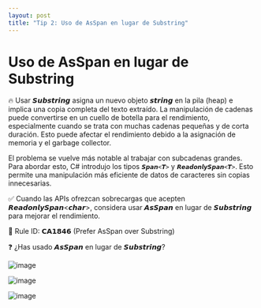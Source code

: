 ```yaml
---
layout: post
title: "Tip 2: Uso de AsSpan en lugar de Substring"
---
```


# Uso de AsSpan en lugar de Substring

🔥 Usar 𝙎𝙪𝙗𝙨𝙩𝙧𝙞𝙣𝙜 asigna un nuevo objeto 𝙨𝙩𝙧𝙞𝙣𝙜 en la pila (heap) e implica una copia completa del texto extraído. La manipulación de cadenas puede convertirse en un cuello de botella para el rendimiento, especialmente cuando se trata con muchas cadenas pequeñas y de corta duración. Esto puede afectar el rendimiento debido a la asignación de memoria y el garbage collector.

El problema se vuelve más notable al trabajar con subcadenas grandes. Para abordar esto, C# introdujo los tipos `𝙎𝙥𝙖𝙣<𝙏>` y `𝙍𝙚𝙖𝙙𝙤𝙣𝙡𝙮𝙎𝙥𝙖𝙣<𝙏>`. Esto permite una manipulación más eficiente de datos de caracteres sin copias innecesarias.

✅ Cuando las APIs ofrezcan sobrecargas que acepten 𝙍𝙚𝙖𝙙𝙤𝙣𝙡𝙮𝙎𝙥𝙖𝙣<𝙘𝙝𝙖𝙧>, considera usar 𝘼𝙨𝙎𝙥𝙖𝙣 en lugar de 𝙎𝙪𝙗𝙨𝙩𝙧𝙞𝙣𝙜 para mejorar el rendimiento.

📜 Rule ID: 𝗖𝗔𝟭𝟴𝟰𝟲 (Prefer AsSpan over Substring)

❓ ¿Has usado 𝘼𝙨𝙎𝙥𝙖𝙣 en lugar de 𝙎𝙪𝙗𝙨𝙩𝙧𝙞𝙣𝙜?

![image](https://github.com/user-attachments/assets/6287d76f-7e58-44c3-9ce4-6dc09560d6a8)

![image](https://github.com/user-attachments/assets/6d7f945c-ab2e-4dd8-b3bb-2013e007500c)

![image](https://github.com/user-attachments/assets/f5cfa1bf-c3d1-423f-b03d-e87395f527d9)
